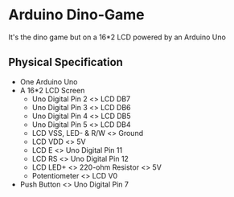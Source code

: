 # Arduino Dino-Game

It's the dino game but on a 16*2 LCD powered by an Arduino Uno

## Physical Specification

- One Arduino Uno
- A 16*2 LCD Screen
  - Uno Digital Pin 2 <> LCD DB7
  - Uno Digital Pin 3 <> LCD DB6
  - Uno Digital Pin 4 <> LCD DB5
  - Uno Digital Pin 5 <> LCD DB4
  - LCD VSS, LED- & R/W <> Ground
  - LCD VDD <> 5V
  - LCD E <> Uno Digital Pin 11
  - LCD RS <> Uno Digital Pin 12
  - LCD LED+ <> 220-ohm Resistor <> 5V
  - Potentiometer <> LCD V0
- Push Button <> Uno Digital Pin 7